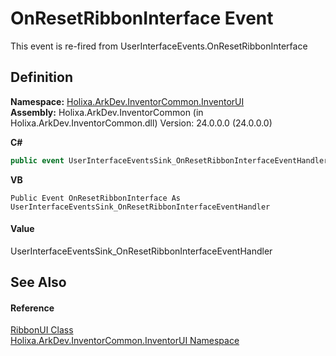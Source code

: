 # OnResetRibbonInterface Event


This event is re-fired from UserInterfaceEvents.OnResetRibbonInterface



## Definition
**Namespace:** <a href="N_Holixa_ArkDev_InventorCommon_InventorUI">Holixa.ArkDev.InventorCommon.InventorUI</a>  
**Assembly:** Holixa.ArkDev.InventorCommon (in Holixa.ArkDev.InventorCommon.dll) Version: 24.0.0.0 (24.0.0.0)

**C#**
``` C#
public event UserInterfaceEventsSink_OnResetRibbonInterfaceEventHandler OnResetRibbonInterface
```
**VB**
``` VB
Public Event OnResetRibbonInterface As UserInterfaceEventsSink_OnResetRibbonInterfaceEventHandler
```



#### Value
UserInterfaceEventsSink_OnResetRibbonInterfaceEventHandler

## See Also


#### Reference
<a href="T_Holixa_ArkDev_InventorCommon_InventorUI_RibbonUI">RibbonUI Class</a>  
<a href="N_Holixa_ArkDev_InventorCommon_InventorUI">Holixa.ArkDev.InventorCommon.InventorUI Namespace</a>  
